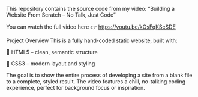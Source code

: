 This repository contains the source code from my video:
 “Building a Website From Scratch – No Talk, Just Code”

You can watch the full video here 👉 https://youtu.be/kOsFqKScSDE

 Project Overview
This is a fully hand-coded static website, built with:

🧱 HTML5 – clean, semantic structure

🎨 CSS3 – modern layout and styling


The goal is to show the entire process of developing a site from a blank file to a complete, styled result. The video features a chill, no-talking coding experience, perfect for background focus or inspiration.

